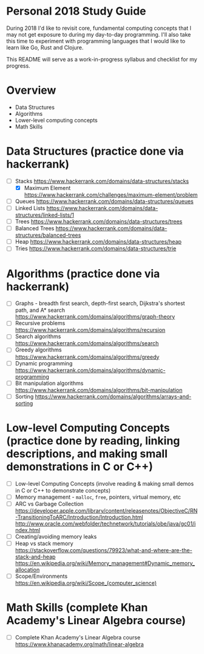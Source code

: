 # Personal 2018 Study Guide

During 2018 I'd like to revisit core, fundamental computing concepts that I may not get exposure to during my day-to-day programming.
I'll also take this time to experiment with programming languages that I would like to learn like Go, Rust and Clojure.

This README will serve as a work-in-progress syllabus and checklist for my progress.

# Overview
- Data Structures
- Algorithms
- Lower-level computing concepts
- Math Skills

# Data Structures (practice done via hackerrank)
- [ ] Stacks https://www.hackerrank.com/domains/data-structures/stacks
    - [x] Maximum Element https://www.hackerrank.com/challenges/maximum-element/problem
- [ ] Queues https://www.hackerrank.com/domains/data-structures/queues
- [ ] Linked Lists https://www.hackerrank.com/domains/data-structures/linked-lists/1
- [ ] Trees https://www.hackerrank.com/domains/data-structures/trees
- [ ] Balanced Trees https://www.hackerrank.com/domains/data-structures/balanced-trees
- [ ] Heap https://www.hackerrank.com/domains/data-structures/heap
- [ ] Tries https://www.hackerrank.com/domains/data-structures/trie

# Algorithms (practice done via hackerrank)
- [ ] Graphs - breadth first search, depth-first search, Dijkstra's shortest path, and A* search https://www.hackerrank.com/domains/algorithms/graph-theory
- [ ] Recursive problems https://www.hackerrank.com/domains/algorithms/recursion
- [ ] Search algorithms https://www.hackerrank.com/domains/algorithms/search
- [ ] Greedy algorithms https://www.hackerrank.com/domains/algorithms/greedy
- [ ] Dynamic programming https://www.hackerrank.com/domains/algorithms/dynamic-programming
- [ ] Bit manipulation algorithms https://www.hackerrank.com/domains/algorithms/bit-manipulation
- [ ] Sorting https://www.hackerrank.com/domains/algorithms/arrays-and-sorting

# Low-level Computing Concepts (practice done by reading, linking descriptions, and making small demonstrations in C or C++)
- [ ] Low-level Computing Concepts (involve reading & making small demos in C or C++ to demonstrate concepts)
- [ ] Memory management - `malloc`, `free`, pointers, virtual memory, etc
- [ ] ARC vs Garbage Collection https://developer.apple.com/library/content/releasenotes/ObjectiveC/RN-TransitioningToARC/Introduction/Introduction.html http://www.oracle.com/webfolder/technetwork/tutorials/obe/java/gc01/index.html
- [ ] Creating/avoiding memory leaks
- [ ] Heap vs stack memory https://stackoverflow.com/questions/79923/what-and-where-are-the-stack-and-heap https://en.wikipedia.org/wiki/Memory_management#Dynamic_memory_allocation
- [ ] Scope/Environments https://en.wikipedia.org/wiki/Scope_(computer_science)

# Math Skills (complete Khan Academy's Linear Algebra course)
- [ ] Complete Khan Academy's Linear Algebra course https://www.khanacademy.org/math/linear-algebra